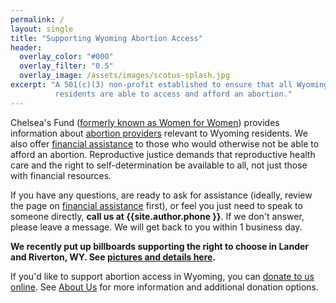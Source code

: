 ```yaml
---
permalink: /
layout: single
title: "Supporting Wyoming Abortion Access"
header:
  overlay_color: "#000"
  overlay_filter: "0.5"
  overlay_image: /assets/images/scotus-splash.jpg
excerpt: "A 501(c)(3) non-profit established to ensure that all Wyoming
          residents are able to access and afford an abortion."
---
```


Chelsea's Fund ([formerly known as Women for Women](/newname))
provides information about [abortion providers](/providers) relevant
to Wyoming residents. We also offer [financial assistance](/financial)
to those who would otherwise not be able to afford an
abortion. Reproductive justice demands that reproductive
health care and the right to self-determination be available to all,
not just those with financial resources.

If you have any questions, are ready to ask for assistance (ideally,
review the page on [financial assistance](/financial) first), or feel
you just need to speak to someone directly, **call us at
{{site.author.phone }}**. If we don't answer, please leave a
message. We will get back to you within 1 business day.

**We recently put up billboards supporting the right to choose in
Lander and Riverton, WY. See [pictures and details here](/billboard).**

If you'd like to support abortion access in Wyoming, you can
[donate to us online](https://www.paypal.com/donate?hosted_button_id=NR88FU8XPDRN6).
See [About Us](/about/#donations) for more information and additional
donation options.
